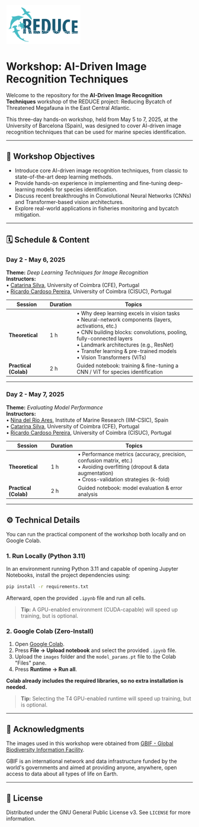 <img src="reduce.png" alt="REDUCE LOGO" width="200" />

# Workshop: AI-Driven Image Recognition Techniques

Welcome to the repository for the **AI-Driven Image Recognition Techniques** workshop of the REDUCE project: Reducing Bycatch of Threatened Megafauna in the East Central Atlantic.

This three-day hands-on workshop, held from May 5 to 7, 2025, at the University of Barcelona (Spain), was designed to cover AI-driven image recognition techniques that can be used for marine species identification.

---

## 📌 Workshop Objectives

- Introduce core AI-driven image recognition techniques, from classic to state-of-the-art deep learning methods.  
- Provide hands-on experience in implementing and fine-tuning deep-learning models for species identification.  
- Discuss recent breakthroughs in Convolutional Neural Networks (CNNs) and Transformer-based vision architectures.  
- Explore real-world applications in fisheries monitoring and bycatch mitigation.

---

## 🗓️ Schedule & Content

### **Day 2 - May 6, 2025**  
**Theme:** *Deep Learning Techniques for Image Recognition*  
**Instructors:** <br>• [Catarina Silva](https://catarinasilva.weebly.com), University of Coimbra (CFE), Portugal <br>• [Ricardo Cardoso Pereira](https://ricardodcpereira.com/), University of Coimbra (CISUC), Portugal

| Session | Duration | Topics |
|---------|----------|--------|
| **Theoretical** | 1 h | • Why deep learning excels in vision tasks <br>• Neural-network components (layers, activations, etc.) <br>• CNN building blocks: convolutions, pooling, fully-connected layers <br>• Landmark architectures (e.g., ResNet) <br>• Transfer learning & pre-trained models <br>• Vision Transformers (ViTs) |
| **Practical (Colab)** | 2 h | Guided notebook: training & fine-tuning a CNN / ViT for species identification |

---

### **Day 2 - May 7, 2025**  
**Theme:** *Evaluating Model Performance*  
**Instructors:** <br>• [Nina del Rio Ares](https://www.iim.csic.es/en/about-iim/staff/nina-del-rio), Institute of Marine Research (IIM-CSIC), Spain <br>• [Catarina Silva](https://catarinasilva.weebly.com), University of Coimbra (CFE), Portugal <br>• [Ricardo Cardoso Pereira](https://ricardodcpereira.com/), University of Coimbra (CISUC), Portugal  

| Session | Duration | Topics |
|---------|----------|--------|
| **Theoretical** | 1 h | • Performance metrics (accuracy, precision, confusion matrix, etc.) <br>• Avoiding overfitting (dropout & data augmentation) <br>• Cross-validation strategies (k-fold) |
| **Practical (Colab)** | 2 h | Guided notebook: model evaluation & error analysis |

---

## ⚙️ Technical Details

You can run the practical component of the workshop both locally and on Google Colab.

### 1. Run Locally (Python 3.11)

In an environment running Python 3.11 and capable of opening Jupyter Notebooks, install the project dependencies using:
```bash
pip install -r requirements.txt
```

Afterward, open the provided `.ipynb` file and run all cells.

> **Tip:** A GPU-enabled environment (CUDA-capable) will speed up training, but is optional.

### 2. Google Colab (Zero-Install)

1. Open [Google Colab](https://colab.research.google.com).
2. Press **File → Upload notebook** and select the provided `.ipynb` file.
3. Upload the `images` folder and the `model_params.pt` file to the Colab "Files" pane.
4. Press **Runtime → Run all**.

**Colab already includes the required libraries, so no extra installation is needed.**

> **Tip:** Selecting the T4 GPU-enabled runtime will speed up training, but is optional.

---

## 🙏 Acknowledgments

The images used in this workshop were obtained from [GBIF - Global Biodiversity Information Facility](https://www.gbif.org/).

GBIF is an international network and data infrastructure funded by the world's governments and aimed at providing anyone, anywhere, open access to data about all types of life on Earth.

---

## 📄 License

Distributed under the GNU General Public License v3. See `LICENSE` for more information.